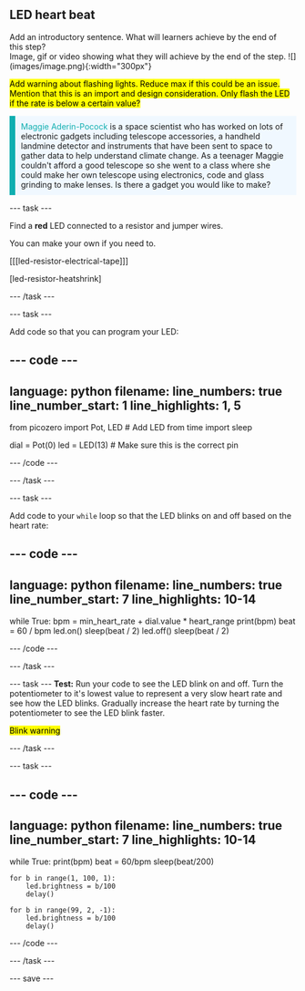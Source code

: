 ## LED heart beat

<div style="display: flex; flex-wrap: wrap">
<div style="flex-basis: 200px; flex-grow: 1; margin-right: 15px;">
Add an introductory sentence. What will learners achieve by the end of this step?
</div>
<div>
Image, gif or video showing what they will achieve by the end of the step. ![](images/image.png){:width="300px"}
</div>
</div>

<mark>Add warning about flashing lights. Reduce max if this could be an issue. Mention that this is an import and design consideration. Only flash the LED if the rate is below a certain value?</mark>

<p style="border-left: solid; border-width:10px; border-color: #0faeb0; background-color: aliceblue; padding: 10px;">
<span style="color: #0faeb0">Maggie Aderin-Pocock</span> is a space scientist who has worked on lots of electronic gadgets including telescope accessories, a handheld landmine detector and instruments that have been sent to space to gather data to help understand climate change. As a teenager Maggie couldn't afford a good telescope so she went to a class where she could make her own telescope using electronics, code and glass grinding to make lenses. Is there a gadget you would like to make?</p>

--- task ---

Find a **red** LED connected to a resistor and jumper wires. 

You can make your own if you need to.

[[[led-resistor-electrical-tape]]]

[led-resistor-heatshrink]

--- /task ---

--- task ---

Add code so that you can program your LED:

--- code ---
---
language: python
filename: 
line_numbers: true
line_number_start: 1
line_highlights: 1, 5
---
from picozero import Pot, LED # Add LED
from time import sleep

dial = Pot(0)
led = LED(13) # Make sure this is the correct pin

--- /code ---

--- /task ---

--- task ---

Add code to your `while` loop so that the LED blinks on and off based on the heart rate:

--- code ---
---
language: python
filename: 
line_numbers: true
line_number_start: 7
line_highlights: 10-14
---

while True:
    bpm = min_heart_rate + dial.value * heart_range
    print(bpm)
    beat = 60 / bpm
    led.on()
    sleep(beat / 2)
    led.off()
    sleep(beat / 2)

--- /code ---

--- /task ---

--- task ---
**Test:** Run your code to see the LED blink on and off. Turn the potentiometer to it's lowest value to represent a very slow heart rate and see how the LED blinks. Gradually increase the heart rate by turning the potentiometer to see the LED blink faster. 

<mark>Blink warning</mark>

--- /task ---

--- task ---

--- code ---
---
language: python
filename: 
line_numbers: true
line_number_start: 7
line_highlights: 10-14
---
while True:
    print(bpm)
    beat = 60/bpm
    sleep(beat/200)

    for b in range(1, 100, 1):
        led.brightness = b/100
        delay()

    for b in range(99, 2, -1):
        led.brightness = b/100
        delay()

--- /code ---

--- /task ---

--- save ---

